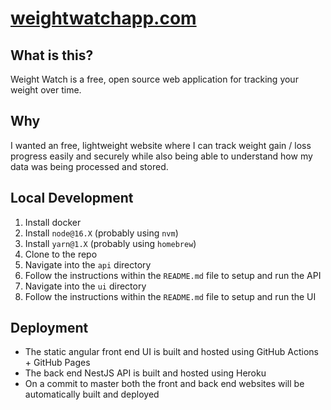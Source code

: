 # [weightwatchapp.com](https://weightwatchapp.com/)

## What is this?
Weight Watch is a free, open source web application for tracking your weight over time.

## Why
I wanted an free, lightweight website where I can track weight gain / loss progress easily and securely while also being able to understand how my data was being processed and stored.

## Local Development
1. Install docker
2. Install `node@16.X` (probably using `nvm`)
3. Install `yarn@1.X` (probably using `homebrew`)
4. Clone to the repo
5. Navigate into the `api` directory
6. Follow the instructions within the `README.md` file to setup and run the API
7. Navigate into the `ui` directory
8. Follow the  instructions within the `README.md` file to setup and run the UI

## Deployment
- The static angular front end UI is built and hosted using GitHub Actions + GitHub Pages
- The back end NestJS API is built and hosted using Heroku
- On a commit to master both the front and back end websites will be automatically built and deployed
